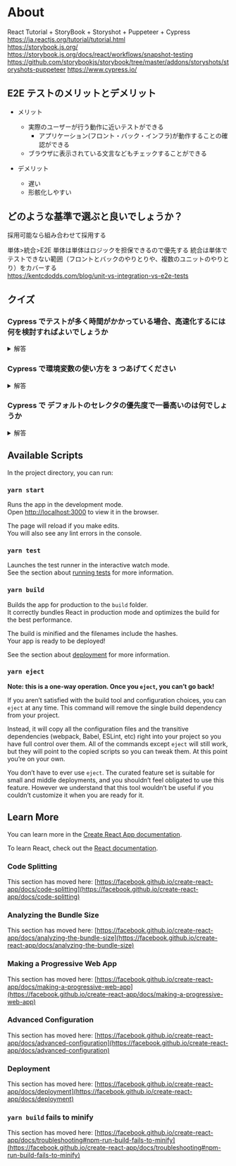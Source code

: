 # About

React Tutorial + StoryBook + Storyshot + Puppeteer + Cypress  
https://ja.reactjs.org/tutorial/tutorial.html  
https://storybook.js.org/
https://storybook.js.org/docs/react/workflows/snapshot-testing
https://github.com/storybookjs/storybook/tree/master/addons/storyshots/storyshots-puppeteer
https://www.cypress.io/

## E2E テストのメリットとデメリット

- メリット

  - 実際のユーザーが行う動作に近いテストができる
    - アプリケーション(フロント・バック・インフラ)が動作することの確認ができる
  - ブラウザに表示されている文言などもチェックすることができる

- デメリット
  - 遅い
  - 形骸化しやすい

## どのような基準で選ぶと良いでしょうか？

採用可能なら組み合わせて採用する

単体>統合>E2E
単体は単体はロジックを担保できるので優先する
統合は単体でテストできない範囲（フロントとバックのやりとりや、複数のユニットのやりとり）をカバーする  
https://kentcdodds.com/blog/unit-vs-integration-vs-e2e-tests

## クイズ

### Cypress でテストが多く時間がかかっている場合、高速化するには何を検討すればよいでしょうか

<details> 
<summary>解答</summary>
並列化  
https://docs.cypress.io/guides/guides/parallelization.html#Overview

</details>

### Cypress で環境変数の使い方を 3 つあげてください

<details>
<summary>解答</summary>
1. cypress.jsonにenvキーを追加

```javascript
{
  "projectId": "128076ed-9868-4e98-9cef-98dd8b705d75",
  "env": {
    "login_url": "/login",
    "products_url": "/products",
  }
}
```

2. cypress.env.json を作成する

```javascript
{
    "login_url": "/login",
    "products_url": "/products"
}
```

3. コマンドラインから追加
   https://docs.cypress.io/guides/guides/environment-variables.html#Setting

</details>

### Cypress で デフォルトのセレクタの優先度で一番高いのは何でしょうか

<details>
<summary>解答</summary>
data-cy
</details>

## Available Scripts

In the project directory, you can run:

### `yarn start`

Runs the app in the development mode.\
Open [http://localhost:3000](http://localhost:3000) to view it in the browser.

The page will reload if you make edits.\
You will also see any lint errors in the console.

### `yarn test`

Launches the test runner in the interactive watch mode.\
See the section about [running tests](https://facebook.github.io/create-react-app/docs/running-tests) for more information.

### `yarn build`

Builds the app for production to the `build` folder.\
It correctly bundles React in production mode and optimizes the build for the best performance.

The build is minified and the filenames include the hashes.\
Your app is ready to be deployed!

See the section about [deployment](https://facebook.github.io/create-react-app/docs/deployment) for more information.

### `yarn eject`

**Note: this is a one-way operation. Once you `eject`, you can’t go back!**

If you aren’t satisfied with the build tool and configuration choices, you can `eject` at any time. This command will remove the single build dependency from your project.

Instead, it will copy all the configuration files and the transitive dependencies (webpack, Babel, ESLint, etc) right into your project so you have full control over them. All of the commands except `eject` will still work, but they will point to the copied scripts so you can tweak them. At this point you’re on your own.

You don’t have to ever use `eject`. The curated feature set is suitable for small and middle deployments, and you shouldn’t feel obligated to use this feature. However we understand that this tool wouldn’t be useful if you couldn’t customize it when you are ready for it.

## Learn More

You can learn more in the [Create React App documentation](https://facebook.github.io/create-react-app/docs/getting-started).

To learn React, check out the [React documentation](https://reactjs.org/).

### Code Splitting

This section has moved here: [https://facebook.github.io/create-react-app/docs/code-splitting](https://facebook.github.io/create-react-app/docs/code-splitting)

### Analyzing the Bundle Size

This section has moved here: [https://facebook.github.io/create-react-app/docs/analyzing-the-bundle-size](https://facebook.github.io/create-react-app/docs/analyzing-the-bundle-size)

### Making a Progressive Web App

This section has moved here: [https://facebook.github.io/create-react-app/docs/making-a-progressive-web-app](https://facebook.github.io/create-react-app/docs/making-a-progressive-web-app)

### Advanced Configuration

This section has moved here: [https://facebook.github.io/create-react-app/docs/advanced-configuration](https://facebook.github.io/create-react-app/docs/advanced-configuration)

### Deployment

This section has moved here: [https://facebook.github.io/create-react-app/docs/deployment](https://facebook.github.io/create-react-app/docs/deployment)

### `yarn build` fails to minify

This section has moved here: [https://facebook.github.io/create-react-app/docs/troubleshooting#npm-run-build-fails-to-minify](https://facebook.github.io/create-react-app/docs/troubleshooting#npm-run-build-fails-to-minify)

```

```
